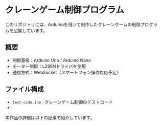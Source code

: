 # クレーンゲーム制御プログラム

このリポジトリには、Arduinoを用いて制作したクレーンゲームの制御プログラムを公開しています。

## 概要
- 制御基板：Arduino Uno / Arduino Nano
- モーター制御：L298Nドライバを使用
- 通信方式：WebSocket（スマートフォン操作対応予定）

## ファイル構成
- `test-code.ino` : クレーンゲーム制御のテストコード
- 

本作品の詳細は以下の記事で紹介しています。
